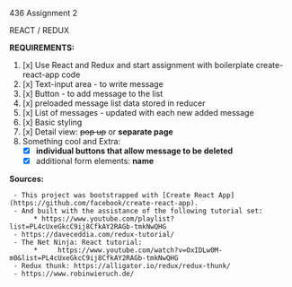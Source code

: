 436 Assignment 2

REACT / REDUX 

**REQUIREMENTS:**

1. [x] Use React and Redux and start assignment with boilerplate create-react-app code
2. [x] Text-input area - to write message
3. [x] Button - to add message to the list
4. [x] preloaded message list data stored in reducer
5. [x] List of messages - updated with each new added message
6. [x] Basic styling
7. [x] Detail view: ~~pop up~~ or **separate page**
8. Something cool and Extra: 
      * [x] **individual buttons that allow message to be deleted**
      * [x] additional form elements: **name**

**Sources:** 

     - This project was bootstrapped with [Create React App](https://github.com/facebook/create-react-app).
     - And built with the assistance of the following tutorial set: 
          * https://www.youtube.com/playlist?list=PL4cUxeGkcC9ij8CfkAY2RAGb-tmkNwQHG
     - https://daveceddia.com/redux-tutorial/
     - The Net Ninja: React tutorial:  
          *     https://www.youtube.com/watch?v=OxIDLw0M-m0&list=PL4cUxeGkcC9ij8CfkAY2RAGb-tmkNwQHG
     - Redux thunk: https://alligator.io/redux/redux-thunk/
     - https://www.robinwieruch.de/

